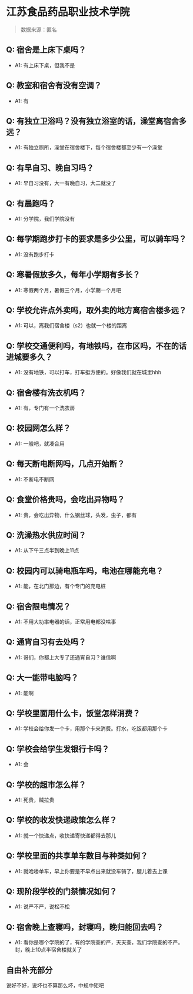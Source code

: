 # 江苏食品药品职业技术学院

> 数据来源：匿名

## Q: 宿舍是上床下桌吗？

- A1: 有上床下桌，但我不是

## Q: 教室和宿舍有没有空调？

- A1: 有

## Q: 有独立卫浴吗？没有独立浴室的话，澡堂离宿舍多远？

- A1: 有独立厕所，澡堂在宿舍楼下，每个宿舍楼都至少有一个澡堂

## Q: 有早自习、晚自习吗？

- A1: 早自习没有，大一有晚自习，大二就没了

## Q: 有晨跑吗？

- A1: 分学院，我们学院没有

## Q: 每学期跑步打卡的要求是多少公里，可以骑车吗？

- A1: 没有跑步打卡

## Q: 寒暑假放多久，每年小学期有多长？

- A1: 寒假两个月，暑假三个月，小学期一个月吧

## Q: 学校允许点外卖吗，取外卖的地方离宿舍楼多远？

- A1: 可以，离我们宿舍楼（s2）也就一个楼的距离

## Q: 学校交通便利吗，有地铁吗，在市区吗，不在的话进城要多久？

- A1: 没有地铁，可以打车，打车挺方便的。好像我们就在城里hhh

## Q: 宿舍楼有洗衣机吗？

- A1: 有，专门有一个洗衣房

## Q: 校园网怎么样？

- A1: 一般吧，就凑合用

## Q: 每天断电断网吗，几点开始断？

- A1: 不断电不断网

## Q: 食堂价格贵吗，会吃出异物吗？

- A1: 贵，会吃出异物，什么钢丝球，头发，虫子，都有

## Q: 洗澡热水供应时间？

- A1: 从下午三点半到晚上11点

## Q: 校园内可以骑电瓶车吗，电池在哪能充电？

- A1: 能，在北门那边，有个专门的充电桩

## Q: 宿舍限电情况？

- A1: 不用大功率电器的话，正常用电都没啥事

## Q: 通宵自习有去处吗？

- A1: 哥们，你都上大专了还通宵自习？谁信啊

## Q: 大一能带电脑吗？

- A1: 能啊

## Q: 学校里面用什么卡，饭堂怎样消费？

- A1: 学校会给你发一个卡，用那个卡来消费。打水，吃饭都用那个卡

## Q: 学校会给学生发银行卡吗？

- A1: 会

## Q: 学校的超市怎么样？

- A1: 死贵，贼拉贵

## Q: 学校的收发快递政策怎么样？

- A1: 就一个快递点，收快递寄快递都得去那儿

## Q: 学校里面的共享单车数目与种类如何？

- A1: 就哈喽单车，早上你要是不早点出来就没车骑了，腿儿着去上课

## Q: 现阶段学校的门禁情况如何？

- A1: 说严不严，说松不松

## Q: 宿舍晚上查寝吗，封寝吗，晚归能回去吗？

- A1: 看你是哪个学院的了，有的学院查的严，天天查，我们学院查的不严。封，晚上10点半宿舍楼就关了

## 自由补充部分

说好不好，说坏也不算那么坏，中规中矩吧